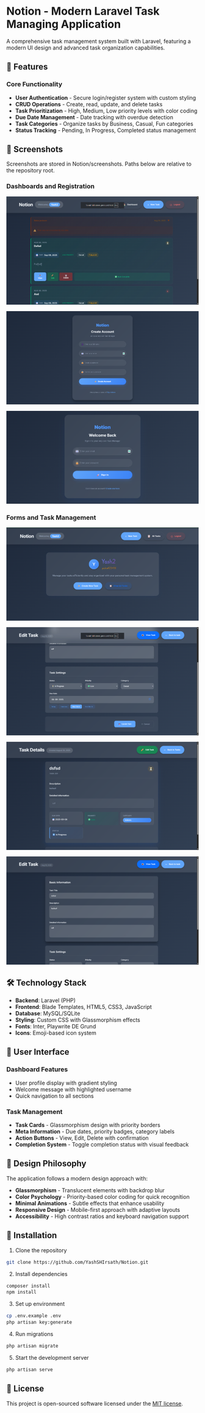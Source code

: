 # Notion - Modern Laravel Task Managing Application

A comprehensive task management system built with Laravel, featuring a modern UI design and advanced task organization capabilities.

## 🚀 Features

### Core Functionality

-   **User Authentication** - Secure login/register system with custom styling
-   **CRUD Operations** - Create, read, update, and delete tasks
-   **Task Prioritization** - High, Medium, Low priority levels with color coding
-   **Due Date Management** - Date tracking with overdue detection
-   **Task Categories** - Organize tasks by Business, Casual, Fun categories
-   **Status Tracking** - Pending, In Progress, Completed status management

## 📸 Screenshots

Screenshots are stored in Notion/screenshots. Paths below are relative to the repository root.

### Dashboards and Registration


![Dashboard](screenshots/dashboard.png)

![Task List](screenshots/task-list.png)

![Task Details](screenshots/task-details.png)

### Forms and Task Management
![Create Task](screenshots/create-task.png)

![Login Page](screenshots/login-page.png)

![Mobile View](screenshots/mobile-view.png)

![User Profile](screenshots/user-profile.png)



## 🛠️ Technology Stack

-   **Backend**: Laravel (PHP)
-   **Frontend**: Blade Templates, HTML5, CSS3, JavaScript
-   **Database**: MySQL/SQLite
-   **Styling**: Custom CSS with Glassmorphism effects
-   **Fonts**: Inter, Playwrite DE Grund
-   **Icons**: Emoji-based icon system

## 📱 User Interface

### Dashboard Features

-   User profile display with gradient styling
-   Welcome message with highlighted username
-   Quick navigation to all sections

### Task Management

-   **Task Cards** - Glassmorphism design with priority borders
-   **Meta Information** - Due dates, priority badges, category labels
-   **Action Buttons** - View, Edit, Delete with confirmation
-   **Completion System** - Toggle completion status with visual feedback

## 🎨 Design Philosophy

The application follows a modern design approach with:

-   **Glassmorphism** - Translucent elements with backdrop blur
-   **Color Psychology** - Priority-based color coding for quick recognition
-   **Minimal Animations** - Subtle effects that enhance usability
-   **Responsive Design** - Mobile-first approach with adaptive layouts
-   **Accessibility** - High contrast ratios and keyboard navigation support

## 🚀 Installation

1. Clone the repository

```bash
git clone https://github.com/YashSHIrsath/Notion.git
```

2. Install dependencies

```bash
composer install
npm install
```

3. Set up environment

```bash
cp .env.example .env
php artisan key:generate
```

4. Run migrations

```bash
php artisan migrate
```

5. Start the development server

```bash
php artisan serve
```

## 📄 License

This project is open-sourced software licensed under the [MIT license](https://opensource.org/licenses/MIT).

